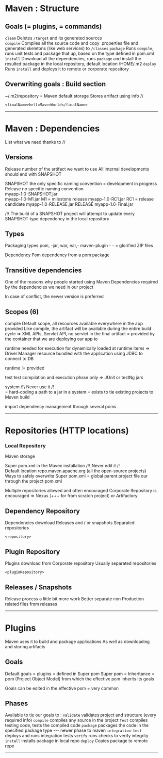 # Maven : Structure

## Goals (= plugins, = commands)
`clean`       Deletes `/target` and its generated sources\
`compile`     Compiles all the source code and copy .properties file and generated skeletons (like web services) to `/classes`
`package`     Runs `compile`, runs unit tests and package that up, based on the type defined in pom.xml
`ìnstall`     Download all the dependencies, runs `package` and install the resulted package in the local repository, default location /HOME/.m2
`deploy`      Runs `install` and deploys it to remote or corporate repository

## Overwriting goals : Build section
~/.m2/repository = Maven default storage
Stores artifact using info <groupId>/<artifactId>/<version>

`<finalName>helloMavenWorld</finalName>`

________________________________________________________

# Maven : Dependencies

List what we need thanks to <groupId>/<artifactId>/<version>

## Versions
Release number of the artifact we want to use
All internal developments should end with SNAPSHOT

SNAPSHOT                    the only specific naming convention = development in progress
Release                     no specific naming convention\
myapp-1.0-SNAPSHOT.jar      
myapp-1.0-M1.jar            M1 = milestone release
myapp-1.0-RC1.jar           RC1 = release candidate
myapp-1.0-RELEASE.jar       RELEASE
myapp-1.0-Final.jar

/!\ The build of a SNAPSHOT project will attempt to update every SNAPSHOT type dependency in the local repository

## Types
Packaging types
    pom, -jar, war, ear,- maven-plugin
    - - = glorified ZIP files

Dependency Pom
    dependency from a pom package

## Transitive dependencies
One of the reasons why people started using Maven
Dependencies required by the dependencies we need in our project

In case of conflict, the newer version is preferred

## Scopes (6)
compile         Default scope, all resources available everywhere in the app 
provided        Like compile, the artifact will be available during the entire build cycle
                => XML APIs, Servlet API, no servlet in the final artifact 
                = provided by the container that we are deploying our app to
                
runtime         needed for execution for dynamically loaded at runtime items 
                => Driver Manager resource bundled with the application using JDBC to connect to DB
                
runtime != provided

test            test compilation and execution phase only
                => JUnit or testNg jars
                
system          /!\ Never use it /!\
                = hard-coding a path to a jar in a system
                = exists to tie existing projects to Maven build
                
import          dependency management through several poms

________________________________________________________

# Repositories (HTTP locations)
### Local Repository
Maven storage

Super pom.xml in the Maven installation /!\ Never edit it /!\
    Default location repo.maven.apache.org (all the open-source projects)
    Ways to safely overwrite Super pom.xml = global parent project file our through the project pom.xml

Multiple repositories allowed and often encouraged
Corporate Repository is encouraged
    => Nexus (+++ for from scratch project) or Artifactory
    
## Dependency Repository
Dependencies download
Releases and / or snapshots
Separated repositories

`<repository>`

## Plugin Repository
Plugins download from Corporate repository
Usually separated repositories

`<pluginRepository>`

## Releases / Snapshots
Release process a little bit more work
Better separate non Production related files from releases

________________________________________________________

# Plugins
Maven uses it to build and package applications
As well as downloading and storing artifacts

## Goals
Default goals = plugins = defined in Super pom
Super pom = Inheritance
    = pom (Project Object Model) from which the effective pom inherits its goals
    
Goals can be edited in the effective pom
    = very common
    
## Phases
Available to tie our goals to :
`validate`              validates project and structure (every required info)
`compile`               compiles any source in the project
`Test`                  compiles testing code, tests the compiled code
`package`               packages the code in the specified package type
--- newer phase to maven
`integration-test`      deploys and runs integration tests
`verify`                runs checks to verify integrity
`install`               installs package in local repo
`deploy`                Copies package to remote repo

________________________________________________________
